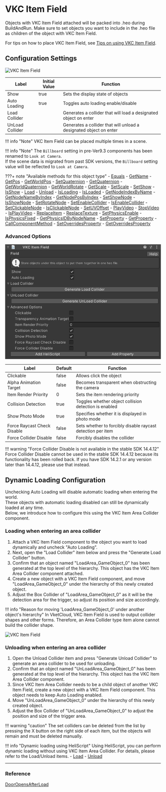 # VKC Item Field
Objects with VKC Item Field attached will be packed into .heo during BuildAndRun. Make sure to set objects you want to include in the .heo file as children of the object with VKC Item Field.

For tips on how to place VKC Item Field, see [Tips on using VKC Item Field](../WorldMakingGuide/HEOFieldTips.md).

## Configuration Settings

![VKC Item Field](img/VKCItemField1.jpg)

| Label | Initial Value | Function |
| ---- | ---- | ---- |
| Show | true | Sets the display state of objects |
| Auto Loading | true | Toggles auto loading enable/disable |
| Load Collider |  | Generates a collider that will load a designated object on enter |
| UnLoad Collider |  | Generates a collider that will unload a designated object on enter |

!!! info "Note"
    VKC Item Field can be placed multiple times in a scene.

!!! info "Note"
    The `Billboard` setting in pre-Ver9.3 components has been renamed to `Look at Camera`.<br>
    If the scene data is migrated from past SDK versions, the `Billboard` setting value will be reflected to `Look at Camera`.

???+ note "Available methods for this object type"
    - [Equals](../hs/hs_class_item.md#equals)
    - [GetName](../hs/hs_class_item.md#getname)
    - [GetPos](../hs/hs_class_item.md#getpos)
    - [GetWorldPos](../hs/hs_class_item.md#getworldpos)
    - [SetQuaternion](../hs/hs_class_item.md#setquaternion)
    - [GetQuaternion](../hs/hs_class_item.md#getquaternion)
    - [GetWorldQuaternion](../hs/hs_class_item.md#getworldquaternion)
    - [GetWorldRotate](../hs/hs_class_item.md#getworldrotate)
    - [GetScale](../hs/hs_class_item.md#getscale)
    - [SetScale](../hs/hs_class_item.md#setscale)
    - [SetShow](../hs/hs_class_item.md#setshow)
    - [IsShow](../hs/hs_class_item.md#isshow)
    - [Load](../hs/hs_class_item.md#load)
    - [Unload](../hs/hs_class_item.md#unload)
    - [IsLoading](../hs/hs_class_item.md#isloading)
    - [IsLoaded](../hs/hs_class_item.md#isloaded)
    - [GetNodeIndexByName](../hs/hs_class_item.md#getnodeindexbyname)
    - [GetNodeNameByIndex](../hs/hs_class_item.md#getnodenamebyindex)
    - [GetNodePosByIndex](../hs/hs_class_item.md#getnodeposbyindex)
    - [SetShowNode](../hs/hs_class_item.md#setshownode)
    - [IsShowNode](../hs/hs_class_item.md#isshownode)
    - [SetRotateNode](../hs/hs_class_item.md#setrotatenode)
    - [SetEnableCollider](../hs/hs_class_item.md#setenablecollider)
    - [IsEnableCollider](../hs/hs_class_item.md#isenablecollider)
    - [SetClickableNode](../hs/hs_class_item.md#setclickablenode)
    - [IsClickableNode](../hs/hs_class_item.md#isclickablenode)
    - [SetUVOffset](../hs/hs_class_item.md#setuvoffset)
    - [PlayVideo](../hs/hs_class_item.md#playvideo)
    - [StopVideo](../hs/hs_class_item.md#stopvideo)
    - [IsPlayVideo](../hs/hs_class_item.md#isplayvideo)
    - [ReplaceItem](../hs/hs_class_item.md#replacetexture)
    - [ReplaceTexture](../hs/hs_class_item.md#replaceitem)
    - [SetPhysicsEnable](../hs/hs_class_item.md#setphysicsenable)
    - [IsPhysicsFixed](../hs/hs_class_item.md#isphysicsfixed)
    - [GetPhysicsIDByNodeName](../hs/hs_class_item.md#getphysicsidbynodename)
    - [SetProperty](../hs/hs_class_item.md#setproperty)
    - [GetProperty](../hs/hs_class_item.md#getproperty)
    - [CallComponentMethod](../hs/hs_class_item.md#callcomponentmethod)
    - [SetOverridesProperty](../hs/hs_class_item.md#setoverridesproperty)
    - [GetOverridesProperty](../hs/hs_class_item.md#getoverridesproperty)

### Advanced Options

![VKC Item Field](img/VKCItemField3.jpg)

| Label | Default | Function |
| ---- | ---- | ---- |
| Clickable | false | Allows click the object |
| Alpha Animation Target | false | Becomes transparent when obstructing the camera |
| Item Render Priority | 0 | Sets the item rendering priority |
| Collision Detection | true | Toggles whether object collision detection is enabled|
| Show Photo Mode | true | Specifies whether it is displayed in photo mode |
| Force Raycast Check Disable | false | Sets whether to forcibly disable raycast detection per item |
| Force Collider Disable | false | Forcibly disables the collider |

!!! warning "Force Collider Disable is not available in the stable SDK 14.4.12"
    Force Collider Disable cannot be used in the stable SDK 14.4.12 because its functionality has been rolled back.
    If you have SDK 14.2.1 or any version later than 14.4.12, please use that instead.

## Dynamic Loading Configuration

Unchecking Auto Loading will disable automatic loading when entering the world.<br>
These objects with automatic loading disabled can still be dynamically loaded at any time.<br>
Below, we introduce how to configure this using the VKC Item Area Collider component.<br>

### Loading when entering an area collider

1. Attach a VKC Item Field component to the object you want to load dynamically and uncheck "Auto Loading".
2. Next, open the "Load Collider" item below and press the "Generate Load Collider" button.
3. Confirm that an object named "LoadArea_GameObject_0" has been generated at the top level of the hierarchy. This object has the VKC Item Area Collider component attached.
4. Create a new object with a VKC Item Field component, and move "LoadArea_GameObject_0" under the hierarchy of this newly created object.
5. Adjust the Box Collider of "LoadArea_GameObject_0" as it will be the detection area for the trigger, so adjust its position and size accordingly.

!!! info "Reason for moving 'LoadArea_GameObject_0' under another object's hierarchy"
    In VketCloud, VKC Item Field is used to output collider shapes and other forms.
    Therefore, an Area Collider type item alone cannot build the collider shape.

![VKC Item Field](img/VKCItemField2.jpg)

### Unloading when entering an area collider

1. Open the Unload Collider item and press "Generate Unload Collider" to generate an area collider to be used for unloading.
2. Confirm that an object named "UnLoadArea_GameObject_0" has been generated at the top level of the hierarchy. This object has the VKC Item Area Collider component.
3. Since VKC Item Area Collider needs to be a child object of another VKC Item Field, create a new object with a VKC Item Field component. This object needs to keep Auto Loading enabled.
4. Move "UnLoadArea_GameObject_0" under the hierarchy of this newly created object.
5. Adjust the Box Collider of "UnLoadArea_GameObject_0" to adjust the position and size of the trigger area.

!!! warning "caution"
    The set colliders can be deleted from the list by pressing the X button on the right side of each item, but the objects will remain and must be deleted manually.

!!! info "Dynamic loading using HeliScript"
    Using HeliScript, you can perform dynamic loading without using VKC Item Area Collider.
    For details, please refer to the Load/Unload items.
    - [Load](../hs/hs_class_item.md#load)
    - [Unload](../hs/hs_class_item.md#unload)

---

### Reference
[DoorOpensAfterLoad](../WorldMakingGuide/DoorOpensAfterLoad.md)